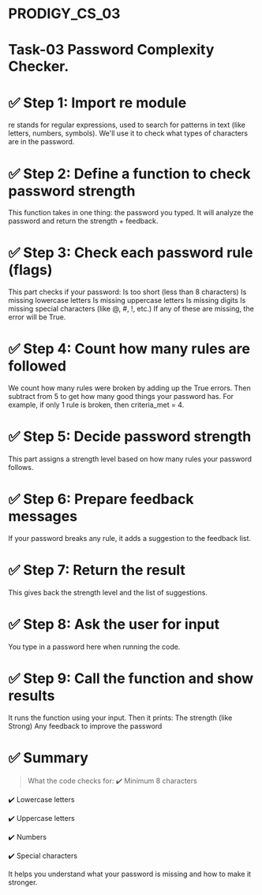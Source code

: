 # PRODIGY_CS_03
 # Task-03 Password Complexity Checker.

# ✅ Step 1: Import re module
   re stands for regular expressions, used to search for patterns in text (like letters, numbers, symbols). 
   We'll use it to check what types of characters are in the password.

# ✅ Step 2: Define a function to check password strength
 This function takes in one thing: the password you typed.
 It will analyze the password and return the strength + feedback.

# ✅ Step 3: Check each password rule (flags)
  This part checks if your password:
  Is too short (less than 8 characters)
  Is missing lowercase letters
  Is missing uppercase letters
  Is missing digits
  Is missing special characters (like @, #, !, etc.)
  If any of these are missing, the error will be True.
  
# ✅ Step 4: Count how many rules are followed 
  We count how many rules were broken by adding up the True errors.
  Then subtract from 5 to get how many good things your password has.
  For example, if only 1 rule is broken, then criteria_met = 4.
  
# ✅ Step 5: Decide password strength
  This part assigns a strength level based on how many rules your password follows.

# ✅ Step 6: Prepare feedback messages
  If your password breaks any rule, it adds a suggestion to the feedback list.

# ✅ Step 7: Return the result
  This gives back the strength level and the list of suggestions.

# ✅ Step 8: Ask the user for input
  You type in a password here when running the code.

# ✅ Step 9: Call the function and show results
  It runs the function using your input.
  Then it prints:
  The strength (like Strong)
  Any feedback to improve the password

# ✅ Summary
> What the code checks for:
✔️ Minimum 8 characters

✔️ Lowercase letters

✔️ Uppercase letters

✔️ Numbers

✔️ Special characters

It helps you understand what your password is missing and how to make it stronger.
